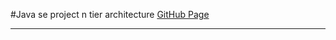 #Java se project n tier architecture
[GitHub Page](https://github.com/ismaildemir10/TechJavaSE.git)

--- 
```sh
```
